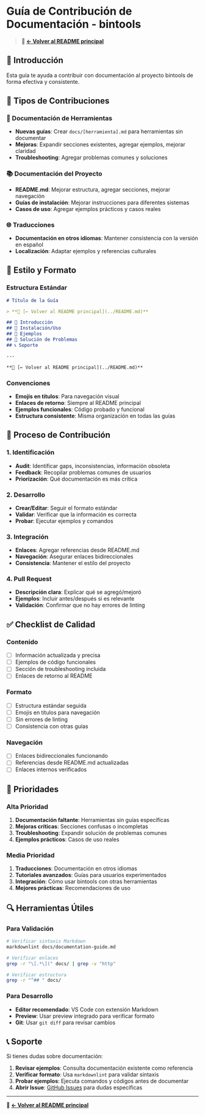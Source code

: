 # Guía de Contribución de Documentación - bintools

> **📖 [← Volver al README principal](../README.md)**

## 📖 Introducción

Esta guía te ayuda a contribuir con documentación al proyecto bintools de forma efectiva y consistente.

## 🎯 Tipos de Contribuciones

### 📝 Documentación de Herramientas

- **Nuevas guías**: Crear `docs/[herramienta].md` para herramientas sin documentar
- **Mejoras**: Expandir secciones existentes, agregar ejemplos, mejorar claridad
- **Troubleshooting**: Agregar problemas comunes y soluciones

### 📚 Documentación del Proyecto

- **README.md**: Mejorar estructura, agregar secciones, mejorar navegación
- **Guías de instalación**: Mejorar instrucciones para diferentes sistemas
- **Casos de uso**: Agregar ejemplos prácticos y casos reales

### 🌐 Traducciones

- **Documentación en otros idiomas**: Mantener consistencia con la versión en español
- **Localización**: Adaptar ejemplos y referencias culturales

## 🔧 Estilo y Formato

### Estructura Estándar

```markdown
# Título de la Guía

> **📖 [← Volver al README principal](../README.md)**

## 📖 Introducción
## 🚀 Instalación/Uso
## 📝 Ejemplos
## 🚨 Solución de Problemas
## 📞 Soporte

---

**📖 [← Volver al README principal](../README.md)**
```

### Convenciones

- **Emojis en títulos**: Para navegación visual
- **Enlaces de retorno**: Siempre al README principal
- **Ejemplos funcionales**: Código probado y funcional
- **Estructura consistente**: Misma organización en todas las guías

## 🚀 Proceso de Contribución

### 1. Identificación

- **Audit**: Identificar gaps, inconsistencias, información obsoleta
- **Feedback**: Recopilar problemas comunes de usuarios
- **Priorización**: Qué documentación es más crítica

### 2. Desarrollo

- **Crear/Editar**: Seguir el formato estándar
- **Validar**: Verificar que la información es correcta
- **Probar**: Ejecutar ejemplos y comandos

### 3. Integración

- **Enlaces**: Agregar referencias desde README.md
- **Navegación**: Asegurar enlaces bidireccionales
- **Consistencia**: Mantener el estilo del proyecto

### 4. Pull Request

- **Descripción clara**: Explicar qué se agregó/mejoró
- **Ejemplos**: Incluir antes/después si es relevante
- **Validación**: Confirmar que no hay errores de linting

## ✅ Checklist de Calidad

### Contenido

- [ ] Información actualizada y precisa
- [ ] Ejemplos de código funcionales
- [ ] Sección de troubleshooting incluida
- [ ] Enlaces de retorno al README

### Formato

- [ ] Estructura estándar seguida
- [ ] Emojis en títulos para navegación
- [ ] Sin errores de linting
- [ ] Consistencia con otras guías

### Navegación

- [ ] Enlaces bidireccionales funcionando
- [ ] Referencias desde README.md actualizadas
- [ ] Enlaces internos verificados

## 🎯 Prioridades

### Alta Prioridad

1. **Documentación faltante**: Herramientas sin guías específicas
2. **Mejoras críticas**: Secciones confusas o incompletas
3. **Troubleshooting**: Expandir solución de problemas comunes
4. **Ejemplos prácticos**: Casos de uso reales

### Media Prioridad

1. **Traducciones**: Documentación en otros idiomas
2. **Tutoriales avanzados**: Guías para usuarios experimentados
3. **Integración**: Cómo usar bintools con otras herramientas
4. **Mejores prácticas**: Recomendaciones de uso

## 🔍 Herramientas Útiles

### Para Validación

```bash
# Verificar sintaxis Markdown
markdownlint docs/documentation-guide.md

# Verificar enlaces
grep -r "\[.*\](" docs/ | grep -v "http"

# Verificar estructura
grep -r "^## " docs/
```

### Para Desarrollo

- **Editor recomendado**: VS Code con extensión Markdown
- **Preview**: Usar preview integrado para verificar formato
- **Git**: Usar `git diff` para revisar cambios

## 📞 Soporte

Si tienes dudas sobre documentación:

1. **Revisar ejemplos**: Consulta documentación existente como referencia
2. **Verificar formato**: Usa `markdownlint` para validar sintaxis
3. **Probar ejemplos**: Ejecuta comandos y códigos antes de documentar
4. **Abrir Issue**: [GitHub Issues](https://github.com/maurorosero/bintools/issues) para dudas específicas

---

**📖 [← Volver al README principal](../README.md)**